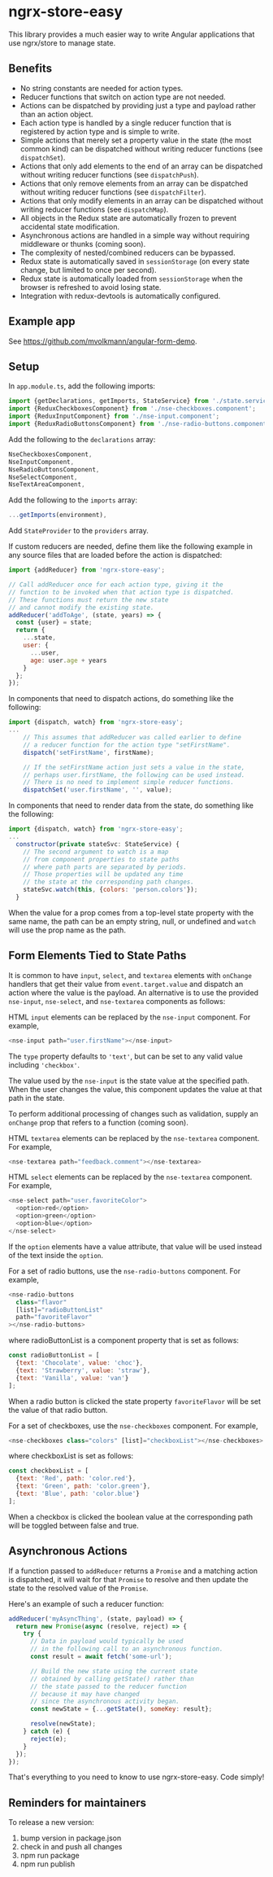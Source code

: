 # ngrx-store-easy

This library provides a much easier way to write
Angular applications that use ngrx/store to manage state.

## Benefits

* No string constants are needed for action types.
* Reducer functions that switch on action type are not needed.
* Actions can be dispatched by providing just a type and payload
  rather than an action object.
* Each action type is handled by a single reducer function
  that is registered by action type and is simple to write.
* Simple actions that merely set a property value in the state
  (the most common kind) can be dispatched without writing
  reducer functions (see `dispatchSet`).
* Actions that only add elements to the end of an array
  can be dispatched without writing reducer functions
  (see `dispatchPush`).
* Actions that only remove elements from an array
  can be dispatched without writing reducer functions
  (see `dispatchFilter`).
* Actions that only modify elements in an array
  can be dispatched without writing reducer functions
  (see `dispatchMap`).
* All objects in the Redux state are automatically frozen
  to prevent accidental state modification.
* Asynchronous actions are handled in a simple way
  without requiring middleware or thunks (coming soon).
* The complexity of nested/combined reducers can be bypassed.
* Redux state is automatically saved in `sessionStorage`
  (on every state change, but limited to once per second).
* Redux state is automatically loaded from `sessionStorage`
  when the browser is refreshed to avoid losing state.
* Integration with redux-devtools is automatically configured.

## Example app

See https://github.com/mvolkmann/angular-form-demo.

## Setup

In `app.module.ts`, add the following imports:

```js
import {getDeclarations, getImports, StateService} from './state.service';
import {ReduxCheckboxesComponent} from './nse-checkboxes.component';
import {ReduxInputComponent} from './nse-input.component';
import {ReduxRadioButtonsComponent} from './nse-radio-buttons.component';
```

Add the following to the `declarations` array:
```js
NseCheckboxesComponent,
NseInputComponent,
NseRadioButtonsComponent,
NseSelectComponent,
NseTextAreaComponent,
```

Add the following to the `imports` array:
```js
...getImports(environment),
```

Add `StateProvider` to the `providers` array.

If custom reducers are needed, define them
like the following example in any source files
that are loaded before the action is dispatched:

```js
import {addReducer} from 'ngrx-store-easy';

// Call addReducer once for each action type, giving it the
// function to be invoked when that action type is dispatched.
// These functions must return the new state
// and cannot modify the existing state.
addReducer('addToAge', (state, years) => {
  const {user} = state;
  return {
    ...state,
    user: {
      ...user,
      age: user.age + years
    }
  };
});
```

In components that need to dispatch actions,
do something like the following:

```js
import {dispatch, watch} from 'ngrx-store-easy';
...
    // This assumes that addReducer was called earlier to define
    // a reducer function for the action type "setFirstName".
    dispatch('setFirstName', firstName);

    // If the setFirstName action just sets a value in the state,
    // perhaps user.firstName, the following can be used instead.
    // There is no need to implement simple reducer functions.
    dispatchSet('user.firstName', '', value);
```

In components that need to render data from the state,
do something like the following:

```js
import {dispatch, watch} from 'ngrx-store-easy';
...
  constructor(private stateSvc: StateService) {
    // The second argument to watch is a map
    // from component properties to state paths
    // where path parts are separated by periods.
    // Those properties will be updated any time
    // the state at the corresponding path changes.
    stateSvc.watch(this, {colors: 'person.colors'});
  }
```

When the value for a prop comes from a top-level state property
with the same name, the path can be an empty string, null, or
undefined and `watch` will use the prop name as the path.

## Form Elements Tied to State Paths

It is common to have `input`, `select`, and `textarea` elements
with `onChange` handlers that get their value from `event.target.value`
and dispatch an action where the value is the payload.
An alternative is to use the provided `nse-input`, `nse-select`,
and `nse-textarea` components as follows:

HTML `input` elements can be replaced by the `nse-input` component.
For example,
```js
<nse-input path="user.firstName"></nse-input>
```

The `type` property defaults to `'text'`,
but can be set to any valid value including `'checkbox'`.

The value used by the `nse-input` is the state value at the specified path.
When the user changes the value, this component
updates the value at that path in the state.

To perform additional processing of changes such as validation,
supply an `onChange` prop that refers to a function (coming soon).

HTML `textarea` elements can be replaced by the `nse-textarea` component.
For example,
```js
<nse-textarea path="feedback.comment"></nse-textarea>
```

HTML `select` elements can be replaced by the `nse-textarea` component.
For example,
```js
<nse-select path="user.favoriteColor">
  <option>red</option>
  <option>green</option>
  <option>blue</option>
</nse-select>
```
If the `option` elements have a value attribute, that value
will be used instead of the text inside the `option`.

For a set of radio buttons, use the `nse-radio-buttons` component.
For example,
```js
<nse-radio-buttons
  class="flavor"
  [list]="radioButtonList"
  path="favoriteFlavor"
></nse-radio-buttons>
```
where radioButtonList is a component property that is set as follows:
```js
const radioButtonList = [
  {text: 'Chocolate', value: 'choc'},
  {text: 'Strawberry', value: 'straw'},
  {text: 'Vanilla', value: 'van'}
];
```
When a radio button is clicked the state property `favoriteFlavor`
will be set the value of that radio button.

For a set of checkboxes, use the `nse-checkboxes` component.
For example,
```js
<nse-checkboxes class="colors" [list]="checkboxList"></nse-checkboxes>
```
where checkboxList is set as follows:
```js
const checkboxList = [
  {text: 'Red', path: 'color.red'},
  {text: 'Green', path: 'color.green'},
  {text: 'Blue', path: 'color.blue'}
];
```
When a checkbox is clicked the boolean value at the corresponding path
will be toggled between false and true.

## Asynchronous Actions

If a function passed to `addReducer` returns a `Promise`
and a matching action is dispatched,
it will wait for that `Promise` to resolve and then
update the state to the resolved value of the `Promise`.

Here's an example of such a reducer function:
```js
addReducer('myAsyncThing', (state, payload) => {
  return new Promise(async (resolve, reject) => {
    try {
      // Data in payload would typically be used
      // in the following call to an asynchronous function.
      const result = await fetch('some-url');

      // Build the new state using the current state
      // obtained by calling getState() rather than
      // the state passed to the reducer function
      // because it may have changed
      // since the asynchronous activity began.
      const newState = {...getState(), someKey: result};

      resolve(newState);
    } catch (e) {
      reject(e);
    }
  });
});
```

That's everything to you need to know to use ngrx-store-easy.
Code simply!

## Reminders for maintainers

To release a new version:
1. bump version in package.json
2. check in and push all changes
3. npm run package
4. npm run publish
